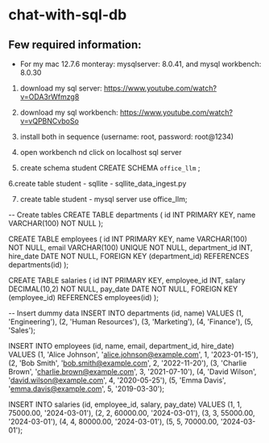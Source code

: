 # chat-with-sql-db


## Few required information:
- For my mac 12.7.6 monteray: mysqlserver: 8.0.41, and mysql workbench: 8.0.30



1. download my sql server: https://www.youtube.com/watch?v=ODA3rWfmzg8 
2. download my sql workbench: https://www.youtube.com/watch?v=vQPBNCvboSo
3. install both in sequence (username: root, password: root@1234)
4. open workbench nd click on localhost sql server

5. create schema student
CREATE SCHEMA `office_llm` ;

6.create table student - sqllite - sqllite_data_ingest.py

7. create table student - mysql server
use office_llm;

-- Create tables
CREATE TABLE departments (
    id INT PRIMARY KEY,
    name VARCHAR(100) NOT NULL
);

CREATE TABLE employees (
    id INT PRIMARY KEY,
    name VARCHAR(100) NOT NULL,
    email VARCHAR(100) UNIQUE NOT NULL,
    department_id INT,
    hire_date DATE NOT NULL,
    FOREIGN KEY (department_id) REFERENCES departments(id)
);

CREATE TABLE salaries (
    id INT PRIMARY KEY,
    employee_id INT,
    salary DECIMAL(10,2) NOT NULL,
    pay_date DATE NOT NULL,
    FOREIGN KEY (employee_id) REFERENCES employees(id)
);

-- Insert dummy data
INSERT INTO departments (id, name) VALUES 
(1, 'Engineering'),
(2, 'Human Resources'),
(3, 'Marketing'),
(4, 'Finance'),
(5, 'Sales');

INSERT INTO employees (id, name, email, department_id, hire_date) VALUES 
(1, 'Alice Johnson', 'alice.johnson@example.com', 1, '2023-01-15'),
(2, 'Bob Smith', 'bob.smith@example.com', 2, '2022-11-20'),
(3, 'Charlie Brown', 'charlie.brown@example.com', 3, '2021-07-10'),
(4, 'David Wilson', 'david.wilson@example.com', 4, '2020-05-25'),
(5, 'Emma Davis', 'emma.davis@example.com', 5, '2019-03-30');

INSERT INTO salaries (id, employee_id, salary, pay_date) VALUES 
(1, 1, 75000.00, '2024-03-01'),
(2, 2, 60000.00, '2024-03-01'),
(3, 3, 55000.00, '2024-03-01'),
(4, 4, 80000.00, '2024-03-01'),
(5, 5, 70000.00, '2024-03-01');


